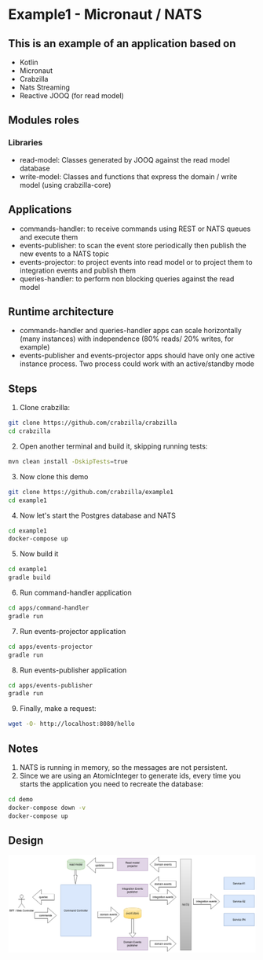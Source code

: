 # Example1 - Micronaut / NATS

## This is an example of an application based on

* Kotlin
* Micronaut
* Crabzilla
* Nats Streaming
* Reactive JOOQ (for read model)

## Modules roles

### Libraries
* read-model: Classes generated by JOOQ against the read model database
* write-model: Classes and functions that express the domain / write model (using crabzilla-core)

## Applications
* commands-handler: to receive commands using REST or NATS queues and execute them
* events-publisher: to scan the event store periodically then publish the new events to a NATS topic
* events-projector: to project events into read model or to project them to integration events and publish them
* queries-handler: to perform non blocking queries against the read model

## Runtime architecture
* commands-handler and queries-handler apps can scale horizontally (many instances) with independence (80% reads/ 20% writes, for example)
* events-publisher and events-projector apps should have only one active instance process. Two process could work with an active/standby mode

## Steps

1. Clone crabzilla:

```bash
git clone https://github.com/crabzilla/crabzilla
cd crabzilla
```

2. Open another terminal and build it, skipping running tests:

```bash
mvn clean install -DskipTests=true
```

3. Now clone this demo

```bash
git clone https://github.com/crabzilla/example1
cd example1
```


4. Now let's start the Postgres database and NATS

```bash
cd example1
docker-compose up
```


5. Now build it

```bash
cd example1
gradle build
```

6. Run command-handler application

```bash
cd apps/command-handler
gradle run
```

7. Run events-projector application

```bash
cd apps/events-projector
gradle run
```

8. Run events-publisher application

```bash
cd apps/events-publisher
gradle run
```

9. Finally, make a request:

```bash
wget -O- http://localhost:8080/hello
```

## Notes

1. NATS is running in memory, so the messages are not persistent.
2. Since we are using an AtomicInteger to generate ids, every time you starts the application you need to recreate the database:

```bash
cd demo
docker-compose down -v
docker-compose up
```

## Design

![GitHub Logo](/cqrs-arch-outbox.png)
